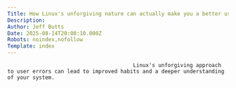 ```yaml
---
Title: How Linux's unforgiving nature can actually make you a better user
Description: 
Author: Jeff Butts
Date: 2025-08-14T20:00:10.000Z
Robots: noindex,nofollow
Template: index
---
```


                                            Linux's unforgiving approach to user errors can lead to improved habits and a deeper understanding of your system.
                                        